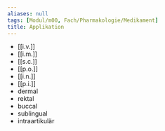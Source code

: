 ```yaml
---
aliases: null
tags: [Modul/m00, Fach/Pharmakologie/Medikament]
title: Applikation
---
```

- [[i.v.]]
- [[i.m.]]
- [[s.c.]]
- [[p.o.]]
- [[i.n.]]
- [[p.i.]]
- dermal
- rektal
- buccal
- sublingual
- intraartikulär